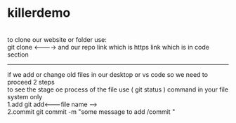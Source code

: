 # killerdemo

<br>
to clone our website or folder use:
<br>
git clone <---->                and our repo link which is https link  which is in code section 
<br>

  <hr>
if we add or change old files in our desktop or vs code so we need to proceed 2 steps    
  
 <br>
 to see the stage oe process of the file use           ( git status ) command in your file system only
  <br>
  1.add     git add<---file name -->  
    <br>
  2.commit   git commit -m "some message to add /commit "
